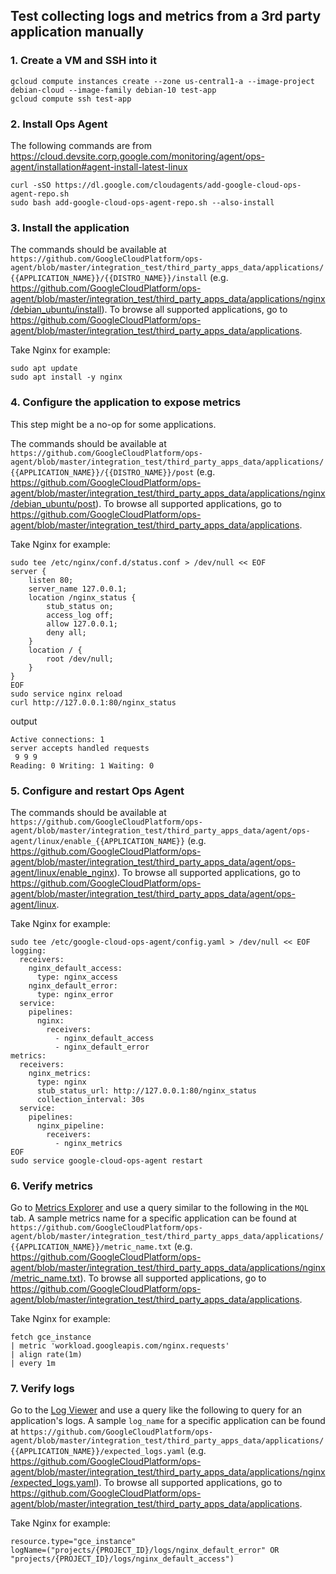## Test collecting logs and metrics from a 3rd party application manually

### 1. Create a VM and SSH into it

```
gcloud compute instances create --zone us-central1-a --image-project debian-cloud --image-family debian-10 test-app
gcloud compute ssh test-app
```

### 2. Install Ops Agent

The following commands are from https://cloud.devsite.corp.google.com/monitoring/agent/ops-agent/installation#agent-install-latest-linux

```
curl -sSO https://dl.google.com/cloudagents/add-google-cloud-ops-agent-repo.sh
sudo bash add-google-cloud-ops-agent-repo.sh --also-install
```

### 3. Install the application

The commands should be available at `https://github.com/GoogleCloudPlatform/ops-agent/blob/master/integration_test/third_party_apps_data/applications/{{APPLICATION_NAME}}/{{DISTRO_NAME}}/install` (e.g. https://github.com/GoogleCloudPlatform/ops-agent/blob/master/integration_test/third_party_apps_data/applications/nginx/debian_ubuntu/install). To browse all supported applications, go to https://github.com/GoogleCloudPlatform/ops-agent/blob/master/integration_test/third_party_apps_data/applications.

Take Nginx for example:
```
sudo apt update
sudo apt install -y nginx
```

### 4. Configure the application to expose metrics

This step might be a no-op for some applications.

The commands should be available at `https://github.com/GoogleCloudPlatform/ops-agent/blob/master/integration_test/third_party_apps_data/applications/{{APPLICATION_NAME}}/{{DISTRO_NAME}}/post` (e.g. https://github.com/GoogleCloudPlatform/ops-agent/blob/master/integration_test/third_party_apps_data/applications/nginx/debian_ubuntu/post). To browse all supported applications, go to https://github.com/GoogleCloudPlatform/ops-agent/blob/master/integration_test/third_party_apps_data/applications.

Take Nginx for example:
```
sudo tee /etc/nginx/conf.d/status.conf > /dev/null << EOF
server {
    listen 80;
    server_name 127.0.0.1;
    location /nginx_status {
        stub_status on;
        access_log off;
        allow 127.0.0.1;
        deny all;
    }
    location / {
        root /dev/null;
    }
}
EOF
sudo service nginx reload
curl http://127.0.0.1:80/nginx_status
```

output
```
Active connections: 1
server accepts handled requests
 9 9 9
Reading: 0 Writing: 1 Waiting: 0
```

### 5. Configure and restart Ops Agent

The commands should be available at `https://github.com/GoogleCloudPlatform/ops-agent/blob/master/integration_test/third_party_apps_data/agent/ops-agent/linux/enable_{{APPLICATION_NAME}}` (e.g. https://github.com/GoogleCloudPlatform/ops-agent/blob/master/integration_test/third_party_apps_data/agent/ops-agent/linux/enable_nginx). To browse all supported applications, go to https://github.com/GoogleCloudPlatform/ops-agent/blob/master/integration_test/third_party_apps_data/agent/ops-agent/linux.

Take Nginx for example:
```
sudo tee /etc/google-cloud-ops-agent/config.yaml > /dev/null << EOF
logging:
  receivers:
    nginx_default_access:
      type: nginx_access
    nginx_default_error:
      type: nginx_error
  service:
    pipelines:
      nginx:
        receivers:
          - nginx_default_access
          - nginx_default_error
metrics:
  receivers:
    nginx_metrics:
      type: nginx
      stub_status_url: http://127.0.0.1:80/nginx_status
      collection_interval: 30s
  service:
    pipelines:
      nginx_pipeline:
        receivers:
          - nginx_metrics
EOF
sudo service google-cloud-ops-agent restart
```

### 6. Verify metrics

Go to [Metrics Explorer](https://console.cloud.google.com/monitoring/metrics-explorer) and use a query similar to the following in the `MQL` tab. A sample metrics name for a specific application can be found at `https://github.com/GoogleCloudPlatform/ops-agent/blob/master/integration_test/third_party_apps_data/applications/{{APPLICATION_NAME}}/metric_name.txt` (e.g. https://github.com/GoogleCloudPlatform/ops-agent/blob/master/integration_test/third_party_apps_data/applications/nginx/metric_name.txt). To browse all supported applications, go to https://github.com/GoogleCloudPlatform/ops-agent/blob/master/integration_test/third_party_apps_data/applications.


Take Nginx for example:
```
fetch gce_instance
| metric 'workload.googleapis.com/nginx.requests'
| align rate(1m)
| every 1m
```

### 7. Verify logs

Go to the [Log Viewer](https://console.cloud.google.com/logs/viewer) and use a query like the following to query for an application's logs. A sample `log_name` for a specific application can be found at `https://github.com/GoogleCloudPlatform/ops-agent/blob/master/integration_test/third_party_apps_data/applications/{{APPLICATION_NAME}}/expected_logs.yaml` (e.g. https://github.com/GoogleCloudPlatform/ops-agent/blob/master/integration_test/third_party_apps_data/applications/nginx/expected_logs.yaml). To browse all supported applications, go to https://github.com/GoogleCloudPlatform/ops-agent/blob/master/integration_test/third_party_apps_data/applications.

Take Nginx for example:
```
resource.type="gce_instance"
logName=("projects/{PROJECT_ID}/logs/nginx_default_error" OR "projects/{PROJECT_ID}/logs/nginx_default_access")
```

